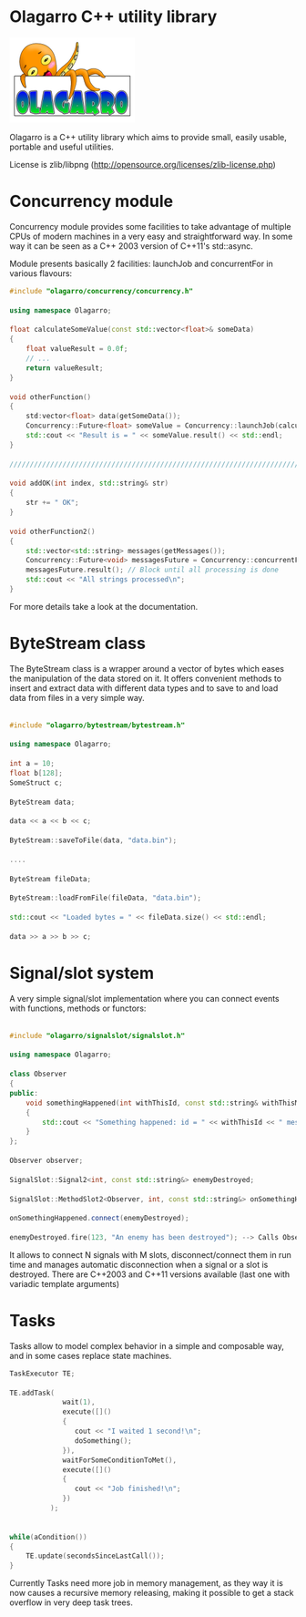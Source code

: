 Olagarro C++ utility library
========

![Olagarro logo](https://raw.githubusercontent.com/iganinja/olagarro/master/doc/logo.png)

Olagarro is a C++ utility library which aims to provide small, easily usable, portable and useful utilities.

License is zlib/libpng (http://opensource.org/licenses/zlib-license.php)

# Concurrency module

Concurrency module provides some facilities to take advantage of multiple CPUs of modern machines in a very easy and straightforward way. In some way it can be seen as a C++ 2003 version of C++11's std::async.

Module presents basically 2 facilities: launchJob and concurrentFor in various flavours:

```CPP
#include "olagarro/concurrency/concurrency.h"

using namespace Olagarro;

float calculateSomeValue(const std::vector<float>& someData)
{
	float valueResult = 0.0f;
	// ...
	return valueResult;
}

void otherFunction()
{
	std:vector<float> data(getSomeData());
	Concurrency::Future<float> someValue = Concurrency::launchJob(calculateSomeValue, data);
	std::cout << "Result is = " << someValue.result() << std::endl;
}

////////////////////////////////////////////////////////////////////////////////////////////////////////

void addOK(int index, std::string& str)
{
	str += " OK";
}

void otherFunction2()
{
	std::vector<std::string> messages(getMessages());
	Concurrency::Future<void> messagesFuture = Concurrency::concurrentFor(messages.begin(), messages.end(), addOK);
	messagesFuture.result(); // Block until all processing is done
	std::cout << "All strings processed\n";
}
```

For more details take a look at the documentation.

# ByteStream class

The ByteStream class is a wrapper around a vector of bytes which eases the manipulation of the data stored on it. It offers convenient methods to insert and extract data with different data types and to save to and load data from files in a very simple way.

```CPP

#include "olagarro/bytestream/bytestream.h"

using namespace Olagarro;

int a = 10;
float b[128];
SomeStruct c;

ByteStream data;

data << a << b << c;

ByteStream::saveToFile(data, "data.bin");

....

ByteStream fileData;

ByteStream::loadFromFile(fileData, "data.bin");

std::cout << "Loaded bytes = " << fileData.size() << std::endl;

data >> a >> b >> c;

```

# Signal/slot system

A very simple signal/slot implementation where you can connect events with functions, methods or functors:

```CPP

#include "olagarro/signalslot/signalslot.h"

using namespace Olagarro;

class Observer
{
public:
	void somethingHappened(int withThisId, const std::string& withThisMessage)
	{
		std::cout << "Something happened: id = " << withThisId << " message = " << withThisMessage << std::endl;
	}
};

Observer observer;

SignalSlot::Signal2<int, const std::string&> enemyDestroyed;

SignalSlot::MethodSlot2<Observer, int, const std::string&> onSomethingHappened(observer, &Observer::somethingHappened);

onSomethingHappened.connect(enemyDestroyed);

enemyDestroyed.fire(123, "An enemy has been destroyed"); --> Calls Observer::somethingHappened with those parameters

```

It allows to connect N signals with M slots, disconnect/connect them in run time and manages automatic disconnection when a signal or a slot is destroyed. There are C++2003 and C++11 versions available (last one with variadic template arguments)

# Tasks

Tasks allow to model complex behavior in a simple and composable way, and in some cases replace state machines.

```CPP
TaskExecutor TE;

TE.addTask(
             wait(1),
             execute([]()
             {
             	cout << "I waited 1 second!\n";
             	doSomething();
             }),
             waitForSomeConditionToMet(),
             execute([]()
             {
             	cout << "Job finished!\n";
             })
		  );


while(aCondition())
{
	TE.update(secondsSinceLastCall());
}

```

Currently Tasks need more job in memory management, as they way it is now causes a recursive memory releasing, making it possible to get a stack overflow in very deep task trees.
